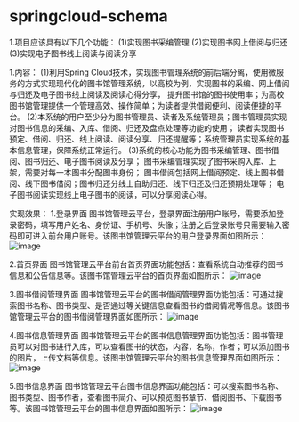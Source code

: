 # springcloud-schema
1.项目应该具有以下几个功能：
(1)实现图书采编管理
(2)实现图书网上借阅与归还
(3)实现电子图书线上阅读与阅读分享

1.内容：
(1)利用Spring Cloud技术，实现图书管理系统的前后端分离，使用微服务的方式实现现代化的图书馆管理系统，以高校为例，实现图书的采编、网上借阅与归还及电子图书线上阅读及阅读心得分享，
提升图书馆的图书使用率；为高校图书馆管理提供一个管理高效、操作简单；为读者提供借阅便利、阅读便捷的平台。
(2)本系统的用户至少分为图书管理员、读者及系统管理员；图书管理员实现对图书信息的采编、入库、借阅、归还及盘点处理等功能的使用；
读者实现图书预定、借阅、归还、线上阅读、阅读分享、归还提醒等；系统管理员实现系统的基本信息管理，保障系统正常运行。
(3)系统的核心功能为图书采编管理、图书借阅、图书归还、电子图书阅读及分享；
图书采编管理实现了图书采购入库、上架，需要对每一本图书分配图书身份；
图书借阅包括网上借阅预定、线上图书借阅、线下图书借阅；图书归还分线上自助归还、线下归还及归还预期处理等；
电子图书阅读实现线上电子图书的阅读，可以分享阅读心得。

实现效果：
1.登录界面
图书馆管理云平台，登录界面注册用户账号，需要添加登录密码，填写用户姓名、身份证、手机号、头像；注册之后登录账号只需要输入密码即可进入前台用户账号。该图书馆管理云平台的用户登录界面如图所示：
![image](https://github.com/perfectgp/springcloud-schema/assets/96773413/6e8f0756-bfc5-4c54-a91a-d9871e73e678)

2.首页界面
图书馆管理云平台前台首页界面功能包括：查看系统自动推荐的图书信息和公告信息等。该图书馆管理云平台的首页界面如图所示：
![image](https://github.com/perfectgp/springcloud-schema/assets/96773413/ace6b15f-e314-4327-956e-b4c423db6cea)

3.图书借阅管理界面
图书馆管理云平台的图书借阅管理界面功能包括：可通过搜索图书名称、图书类型、是否通过等关键信息查看图书的借阅情况等信息。该图书馆管理云平台的图书借阅管理界面如图所示：
![image](https://github.com/perfectgp/springcloud-schema/assets/96773413/db3a9912-5082-49f0-b39c-a83a8cc0ddb7)

4.图书信息管理界面
图书馆管理云平台的图书信息管理界面功能包括：图书管理员可以对图书进行入库，可以查看图书的状态，内容，名称，作者；可以添加图书的图片，上传文档等信息。该图书馆管理云平台的图书信息管理界面如图所示：
![image](https://github.com/perfectgp/springcloud-schema/assets/96773413/65042ca9-3bed-4bd7-9b63-b4ae447fdf4f)

5.图书信息界面
图书馆管理云平台图书信息界面功能包括：可以搜索图书名称、图书类型、图书作者，查看图书简介、可以预览图书章节、借阅图书、下载图书等。该图书馆管理云平台的图书信息界面如图所示：
![image](https://github.com/perfectgp/springcloud-schema/assets/96773413/f5ebb72a-b749-4849-b3bd-b4c75a303420)
